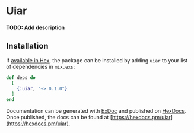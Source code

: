 # Uiar

**TODO: Add description**

## Installation

If [available in Hex](https://hex.pm/docs/publish), the package can be installed
by adding `uiar` to your list of dependencies in `mix.exs`:

```elixir
def deps do
  [
    {:uiar, "~> 0.1.0"}
  ]
end
```

Documentation can be generated with [ExDoc](https://github.com/elixir-lang/ex_doc)
and published on [HexDocs](https://hexdocs.pm). Once published, the docs can
be found at [https://hexdocs.pm/uiar](https://hexdocs.pm/uiar).

